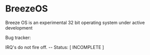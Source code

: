 # BreezeOS
Breeze OS is an experimental 32 bit operating system under active development

Bug tracker:
  
  IRQ's do not fire off. -- Status: [ INCOMPLETE ]
